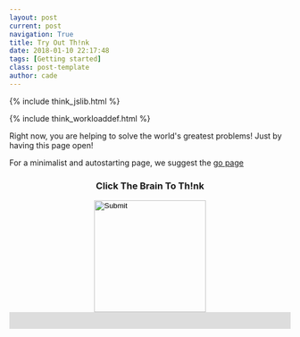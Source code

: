 ```yaml
---
layout: post
current: post
navigation: True
title: Try Out Th!nk
date: 2018-01-10 22:17:48
tags: [Getting started]
class: post-template
author: cade
---
```


{% include think_jslib.html %}

{% include think_workloaddef.html %}



Right now, you are helping to solve the world's greatest problems! Just by having this page open!

For a minimalist and autostarting page, we suggest the [go page]({{site.myurl}}go)


<script>

var database = firebase.database();
var connected_ref = database.ref("connected_users/");

var my_ref = connected_ref.push();

google.charts.setOnLoadCallback(init_chart);

var chart_isinit = false;

var is_working = false;




var my_largest_prime = -1;

var primesfound_chart = {};

var primesfound_data = {};

var connected_chart = {};

var connected_data = {};


var primesfound_options = {
    hAxis: {
        title: 'Time',
        viewWindow: {
            min: new Date(),
            max: new Date()
        },
    },
    vAxis: {
        title: 'Primes Found By Th!nk',
        viewWindow: {
            min: 0
        }
    },
   // curveType: 'function'
};

var connected_options = {
    hAxis: {
        title: 'Time',
        viewWindow: {
            min: new Date(),
            max: new Date()
        },
    },
    vAxis: {
        title: 'Th!nk Users Connected',
        viewWindow: {
            min: 0
        }
    },
   // curveType: 'function'
};

function init_chart() {
    chart_isinit = true;

    primesfound_chart = new google.visualization.LineChart(document.getElementById('think_primesfound'));

    primesfound_data = new google.visualization.DataTable();
    primesfound_data.addColumn('date', 't');
    primesfound_data.addColumn('number', 'Primes Found');


    connected_chart = new google.visualization.LineChart(document.getElementById('think_connected'));

    connected_data = new google.visualization.DataTable();
    connected_data.addColumn('date', 't');
    connected_data.addColumn('number', 'Users Connected');

    setInterval(update_connected, 1000 * .25);
    setInterval(update_primesfound, 1000 * 2.25);

}

function update_connected() {
    connected_ref.once('value').then(function (val) {
        var cdate = new Date();
        var ct = 0;
        for (key in val.val()) {
            person = val.val()[key];
            if (Math.abs(cdate.getTime() - person.timestamp) <= 7.2 * 1000) {
                ct += 1;
            } else {
                connected_ref.child(key).remove();
            }
        }
        my_ref.child("timestamp").set(cdate.getTime());

        //connected_data.addRows([[cdate, Math.floor(10 + Math.random() * 20)]]);
        connected_data.addRows([[cdate, ct]]);

        connected_options.hAxis.viewWindow.max = cdate;
        var diff_minutes = 1;
        connected_options.hAxis.viewWindow.min = new Date(cdate.getTime() - diff_minutes*60000);

        connected_chart.draw(connected_data, connected_options);
    });
}



function update_primesfound() {
    database.ref("primes/").once('value').then(function (val) {
        var cdate = new Date();

        var total = 0;
        for (key in val.val()) {
            if (Number.isInteger(val.val()[key])) total += val.val()[key];
        }

        primesfound_data.addRows([[cdate, total]]);

        primesfound_options.hAxis.viewWindow.max = cdate;
        var diff_minutes = 1;
        primesfound_options.hAxis.viewWindow.min = new Date(cdate.getTime() - diff_minutes*60000);

        primesfound_chart.draw(primesfound_data, primesfound_options);
    });
}




function workload(recurse) {
    if (!is_working) {
        var progress_bar = document.getElementById("prime_bar");   
        var maxprime = document.getElementById("maxprime");   
        
        //document.getElementById("prime_button").style.visibility = "hidden";
        document.getElementById("prime_button").src = "{{site.myurl}}assets/images/loading.gif";
        progress_bar.style.width = '0%';
        
        
        database.ref('primes').once('value').then(function (val) {
            is_working = true;
            
            var prime = 0;
            for (key in val.val()) {
                if (parseInt(key) >= prime) {
                    prime = parseInt(key) + workload_size;
                }
            }

            console.log("working on block [" + prime + ", " + (prime + workload_size - 1) + "]");

            database.ref('primes/').child(prime).set(["to come"]);

            //var res = [];


            var i;
            var res_ct = 0;

            function update_progressbar() {
                var pdone = Math.trunc(100 * (i - prime + 1) / (workload_size));
                progress_bar.style.width = pdone + '%';
            }

            //var fid = setInterval(update_progressbar, 1);

            for (i = prime; i < prime + workload_size; i++) {
                if (is_prime(i)) {
                    if (i > my_largest_prime) {
                        my_largest_prime = i;
                        maxprime.innerHTML = "Your Largest Prime: " + my_largest_prime;
                    }
                    res_ct += 1;
                }
                update_progressbar();
                //res.push(is_prime(i));
                //progress_bar.style.width =  + '%';
               // console.log(progress_bar.style.width);
            }

//            clearInterval(fid);

            //database.ref('primes/').child(prime).set(res);
            database.ref('primes/').child(prime).set(res_ct);
            
            
            is_working = false;
            
            
            //document.getElementById("prime_button").style.visibility = "visible";

            setTimeout(function() {
                progress_bar.style.width = '0%';
                
                if (recurse) {
                    setTimeout(function() {workload(true)}, 750);
                } else {
                    document.getElementById("prime_button").src = "{{site.myurl}}assets/images/icon.png";
                }
            }, 250);

        });
    }
}


function is_prime(x) {
    var y;
    if (x < 2) return false;
    if (x == 2) return true;
    if (x % 2 == 0) return false;
    for (y = 3; y * y <= x; y += 2) {
        if (x % y == 0) {
            return false;
        }
    }
    return true;
}



</script>


<style>
#prime_progress {
  width: 100%;
  background-color: #ddd;
}

#prime_bar {
  width: 0%;
  height: 30px;
  background-color: #4CAF50;
}

#prime_button {
    margin: auto;
}

</style>



<div style="text-align:center;">

<h3 id="maxprime">Click The Brain To Th!nk</h3>
<input id="prime_button" onclick="workload(false);" type="image" src="{{site.myurl}}assets/images/icon.png" width="auto" height="200em"/>

<!--
<button id="prime_button" onclick="workload(false);"></button> 
-->

</div>


<div id="prime_progress">
  <div id="prime_bar"></div>
</div>




<div id="think_connected" style="width: 36em; height: 16em; float: right;"></div>

<div id="think_primesfound" style="width: 36em; height: 16em; float: right;"></div>






